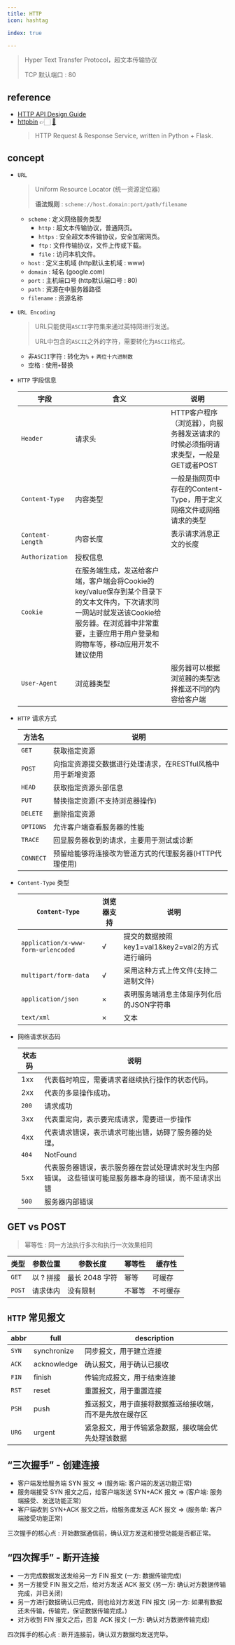 ```yaml
---
title: HTTP
icon: hashtag

index: true

---
```


<!-- more -->

> Hyper Text Transfer Protocol，超文本传输协议 
> 
> TCP 默认端口 : 80

## reference

- [HTTP API Design Guide](https://github.com/interagent/http-api-design)
- [httpbin](https://httpbin.org) 👉🏻 [🐙](https://github.com/postmanlabs/httpbin)
    > HTTP Request & Response Service, written in Python + Flask.

## concept

- `URL`
    > Uniform Resource Locator (统一资源定位器)
    > 
    > **语法规则** : `scheme://host.domain:port/path/filename`

    * `scheme` : 定义网络服务类型
        - `http` : 超文本传输协议，普通网页。
        - `https` : 安全超文本传输协议，安全加密网页。
        - `ftp` : 文件传输协议，文件上传或下载。
        - `file` : 访问本机文件。
    * `host` : 定义主机域 (http默认主机域 : www)
    * `domain` : 域名 (google.com)
    * `port` : 主机端口号 (http默认端口号 : 80)
    * `path` : 资源在中服务器路径
    * `filename` : 资源名称


- `URL Encoding`
    > URL只能使用`ASCII`字符集来通过英特网进行发送。
    >
    > URL中包含的`ASCII`之外的字符，需要转化为`ASCII`格式。

    * 非`ASCII`字符 : 转化为`%` + `两位十六进制数`
    * 空格 : 使用`+`替换


- `HTTP` 字段信息

  | 字段 | 含义 | 说明
  | --- | --- | --- 
  | `Header`          | 请求头   |  HTTP客户程序（浏览器），向服务器发送请求的时候必须指明请求类型，一般是GET或者POST
  | `Content-Type`    | 内容类型 | 一般是指网页中存在的Content-Type，用于定义网络文件或网络请求的类型
  | `Content-Length`  | 内容长度 | 表示请求消息正文的长度
  | `Authorization`   | 授权信息 |
  | `Cookie`          | 在服务端生成，发送给客户端，客户端会将Cookie的key/value保存到某个目录下的文本文件内，下次请求同一网站时就发送该Cookie给服务器。在浏览器中非常重要，主要应用于用户登录和购物车等，移动应用开发不建议使用
  | `User-Agent`      | 浏览器类型 | 服务器可以根据浏览器的类型选择推送不同的内容给客户端

- `HTTP` 请求方式

  | 方法名 | 说明
  | --- | ---
  | `GET`     | 获取指定资源
  | `POST`    | 向指定资源提交数据进行处理请求，在RESTful风格中用于新增资源
  | `HEAD`    | 获取指定资源头部信息
  | `PUT`     | 替换指定资源(不支持浏览器操作)
  | `DELETE`  | 删除指定资源
  | `OPTIONS` | 允许客户端查看服务器的性能
  | `TRACE`   | 回显服务器收到的请求，主要用于测试或诊断
  | `CONNECT` | 预留给能够将连接改为管道方式的代理服务器(HTTP代理使用)

- `Content-Type` 类型
 
  | `Content-Type` | 浏览器支持 | 说明
  | --- | --- | ---
  | `application/x-www-form-urlencoded`   | √ | 提交的数据按照key1=val1&key2=val2的方式进行编码
  | `multipart/form-data`                 | √ | 采用这种方式上传文件(支持二进制文件)
  | `application/json`                    | × | 表明服务端消息主体是序列化后的JSON字符串
  | `text/xml`                            | × | 文本

- 网络请求状态码

  | 状态码 | 说明
  | --- | ---
  | 1xx   | 代表临时响应，需要请求者继续执行操作的状态代码。
  | 2xx   | 代表的多是操作成功。
  | `200` | 请求成功
  | 3xx   | 代表重定向，表示要完成请求，需要进一步操作
  | 4xx   | 代表请求错误，表示请求可能出错，妨碍了服务器的处理。
  | `404` | NotFound
  | 5xx   | 代表服务器错误，表示服务器在尝试处理请求时发生内部错误。 这些错误可能是服务器本身的错误，而不是请求出错
  | `500` | 服务器内部错误

## GET vs POST
> 幂等性 : 同一方法执行多次和执行一次效果相同

  | 类型 | 参数位置 | 参数长度 | 幂等性 | 缓存性
  | --- | --- | --- | --- | --- 
  | `GET`   | 以 ? 拼接 | 最长 2048 字符 | 幂等   | 可缓存
  | `POST`  | 请求体内  | 没有限制       | 不幂等 | 不可缓存
  
## `HTTP` 常见报文

  | abbr    | full  | description
  | --      | --    | --
  | `SYN`   | synchronize   | 同步报文，用于建立连接
  | `ACK`   | acknowledge   | 确认报文，用于确认已接收
  | `FIN`   | finish        | 传输完成报文，用于结束连接
  | `RST`   | reset         | 重置报文，用于重置连接
  | `PSH`   | push          | 推送报文，用于直接将数据推送给接收端，而不是先放在缓存区
  | `URG`   | urgent        | 紧急报文，用于传输紧急数据，接收端会优先处理该数据
  
## “三次握手” - 创建连接

  * 客户端发给服务端 SYN 报文 => (服务端: 客户端的发送功能正常)
  * 服务端接受 SYN 报文之后，给客户端发送 SYN+ACK 报文 => (客户端: 服务端接受、发送功能正常)
  * 客户端收到 SYN+ACK 报文之后，给服务度发送 ACK 报文 => (服务单: 客户端接受功能正常)
  
  三次握手的核心点 : 开始数据通信前，确认双方发送和接受功能是否都正常。
  
## “四次挥手” - 断开连接

  * 一方完成数据发送发给另一方 FIN 报文 (一方: 数据传输完成)
  * 另一方接受 FIN 报文之后，给对方发送 ACK 报文 (另一方: 确认对方数据传输完成，并已关闭)
  * 另一方进行数据确认已完成，则也给对方发送 FIN 报文 (另一方: 如果有数据还未传输，传输完，保证数据传输完成。)
  * 对方收到 FIN 报文之后，回复 ACK 报文 (一方: 确认对方数据传输完成)
  
  四次挥手的核心点 : 断开连接前，确认双方数据均发送完毕。